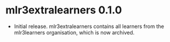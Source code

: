 # mlr3extralearners 0.1.0

- Initial release. mlr3extralearners contains all learners from the mlr3learners organisation, which is now archived.
